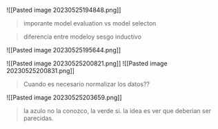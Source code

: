 ![[Pasted image 20230525194848.png]]

> imporante model evaluation vs model selecton

> diferencia entre modeloy sesgo inductivo

![[Pasted image 20230525195644.png]]

![[Pasted image 20230525200821.png]]
![[Pasted image 20230525200831.png]]

> Cuando es necesario normalizar los datos??

![[Pasted image 20230525203659.png]]

> la azulo no la conozco, la verde si. la idea es ver que deberian ser parecidas.


